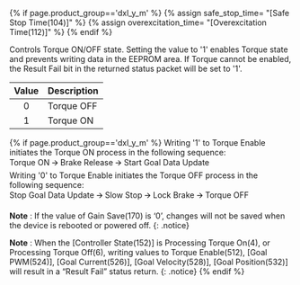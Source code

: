 {% if page.product_group=='dxl_y_m' %}
{% assign safe_stop_time= "[Safe Stop Time(104)]" %}
{% assign overexcitation_time= "[Overexcitation Time(112)]" %}
{% endif %}

Controls Torque ON/OFF state. Setting the value to '1' enables Torque state and prevents writing data in the EEPROM area. If Torque cannot be enabled, the Result Fail bit in the returned status packet will be set to '1'.

| Value | Description |
|:-----:| :---------  |
| 0     | Torque OFF  |
| 1     | Torque ON   |


{% if page.product_group=='dxl_y_m' %}
Writing '1' to Torque Enable initiates the Torque ON process in the following sequence:  
Torque ON 🡪 Brake Release 🡪 Start Goal Data Update  
Writing '0' to Torque Enable initiates the Torque OFF process in the following sequence:  
Stop Goal Data Update 🡪 Slow Stop 🡪 Lock Brake 🡪 Torque OFF  

**Note** : If the value of Gain Save(170) is ‘0’, changes will not be saved when the device is rebooted or powered off.
{: .notice}

**Note** : When the [Controller State(152)] is Processing Torque On(4), or Processing Torque Off(6), writing values to Torque Enable(512), [Goal PWM(524)], [Goal Current(526)], [Goal Velocity(528)], [Goal Position(532)] will result in a “Result Fail” status return.
{: .notice}
{% endif %}
